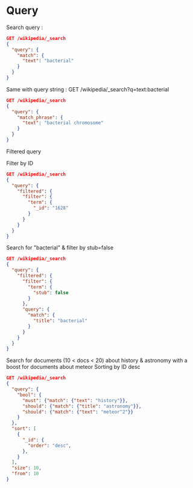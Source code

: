 Query
======

Search query : 

```json
GET /wikipedia/_search
{
  "query": {
    "match": {
      "text": "bacterial"
    }
  }
}
```
Same with query string : GET /wikipedia/_search?q=text:bacterial

```json
GET /wikipedia/_search
{
  "query": {
    "match_phrase": {
      "text": "bacterial chromosome"
    }
  }
}
```

Filtered query

Filter by ID

```json
GET /wikipedia/_search
{
  "query": {
    "filtered": {
      "filter": {
        "term": {
          "_id": "1628"
        }
      }
    }
  }
}
```

Search for "bacterial" & filter by stub=false

```json
GET /wikipedia/_search
{
  "query": {
    "filtered": {
      "filter": {
        "term": {
          "stub": false
        }
      },
      "query": {
        "match": {
          "title": "bacterial"
        }
      }
    }
  }
}
```

Search for documents (10 < docs < 20) about history & astronomy with a boost for documents about meteor
Sorting by ID desc

```json
GET /wikipedia/_search
{
  "query": {
    "bool": {
      "must": {"match": {"text": "history"}},
      "should": {"match": {"title": "astronomy"}},
      "should": {"match": {"text": "meteor^2"}}
    }
  },
  "sort": [
    {
      "_id": {
        "order": "desc",
      },
    }
  ],
  "size": 10,
  "from": 10
}
```
